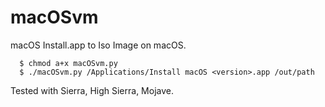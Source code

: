 # macOSvm
macOS Install.app to Iso Image on macOS.

      $ chmod a+x macOSvm.py
      $ ./macOSvm.py /Applications/Install macOS <version>.app /out/path
      
Tested with Sierra, High Sierra, Mojave.
